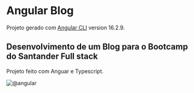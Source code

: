 # Angular Blog

Projeto gerado com [Angular CLI](https://github.com/angular/angular-cli) version 16.2.9.

## Desenvolvimento de um Blog para o Bootcamp do Santander Full stack

Projeto feito com Anguar e Typescript.

![@angular](https://skillicons.dev/icons?i=angular,ts&theme=dark)
